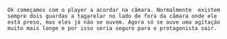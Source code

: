 	Ok começamos com o player a acordar na câmara. Normalmente  existem sempre dois guardas a tagarelar no lado de fora da câmara onde ele está preso, mas eles já não se ouvem. Agora só se ouve uma agitação muito mais longe e por isso seria seguro para o protagonista sair.
	